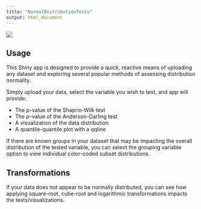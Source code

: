 ```yaml
---
title: "NormalDistributionTests"
output: html_document
---
```


![](/home/scott/Pictures/pp.png)

## Usage

This Shiny app is designed to provide a quick, reactive means of uploading any dataset and exploring several popular methods of assessing distribution normality.

Simply upload your data, select the variable you wish to test, and app will provide:

* The *p*-value of the Shaprio-Wilk test
* The *p*-value of the Anderson-Darling test
* A visualization of the data distribution
* A quantile-quantile plot with a qqline

If there are known groups in your dataset that may be impacting the overall distribution of the tested variable, you can select the grouping variable option to view individual color-coded subset distributions.    

## Transformations

If your data does not appear to be normally distributed, you can see how applying square-root, cube-root and logarithmic transformations impacts the tests/visualizations. 

